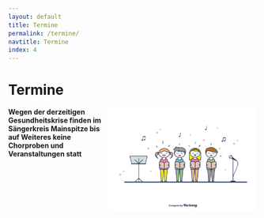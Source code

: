```yaml
---
layout: default
title: Termine
permalink: /termine/
navtitle: Termine
index: 4
---
```

# Termine
<img style="width: 300px; float: right;" alt="Chor" src="/Saengerkreis/choir4.svg">

**Wegen der derzeitigen Gesundheitskrise finden im Sängerkreis Mainspitze bis auf Weiteres keine Chorproben und Veranstaltungen statt**
<br><br><br><br><br><br><br><br><br><br><br>

